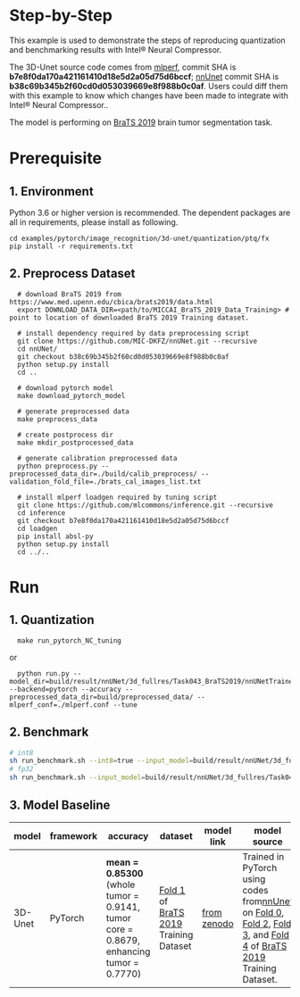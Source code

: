 Step-by-Step
============

This example is used to demonstrate the steps of reproducing quantization and benchmarking results with Intel® Neural Compressor.

The 3D-Unet source code comes from [mlperf](https://github.com/mlcommons/inference/tree/v1.0.1/vision/medical_imaging/3d-unet), commit SHA is **b7e8f0da170a421161410d18e5d2a05d75d6bccf**; [nnUnet](https://github.com/MIC-DKFZ/nnUNet) commit SHA is **b38c69b345b2f60cd0d053039669e8f988b0c0af**. Users could diff them with this example to know which changes have been made to integrate with Intel® Neural Compressor..

The model is performing on [BraTS 2019](https://www.med.upenn.edu/cbica/brats2019/data.html) brain tumor segmentation task.

# Prerequisite
## 1. Environment
Python 3.6 or higher version is recommended.
The dependent packages are all in requirements, please install as following.
```shell
cd examples/pytorch/image_recognition/3d-unet/quantization/ptq/fx
pip install -r requirements.txt
```
## 2. Preprocess Dataset
```shell
  # download BraTS 2019 from https://www.med.upenn.edu/cbica/brats2019/data.html
  export DOWNLOAD_DATA_DIR=<path/to/MICCAI_BraTS_2019_Data_Training> # point to location of downloaded BraTS 2019 Training dataset.

  # install dependency required by data preprocessing script
  git clone https://github.com/MIC-DKFZ/nnUNet.git --recursive
  cd nnUNet/
  git checkout b38c69b345b2f60cd0d053039669e8f988b0c0af
  python setup.py install
  cd ..

  # download pytorch model
  make download_pytorch_model

  # generate preprocessed data
  make preprocess_data

  # create postprocess dir
  make mkdir_postprocessed_data

  # generate calibration preprocessed data
  python preprocess.py --preprocessed_data_dir=./build/calib_preprocess/ --validation_fold_file=./brats_cal_images_list.txt

  # install mlperf loadgen required by tuning script
  git clone https://github.com/mlcommons/inference.git --recursive
  cd inference
  git checkout b7e8f0da170a421161410d18e5d2a05d75d6bccf
  cd loadgen
  pip install absl-py
  python setup.py install
  cd ../..
```

# Run
## 1. Quantization

```shell
  make run_pytorch_NC_tuning
```
  
  or

```shell
  python run.py --model_dir=build/result/nnUNet/3d_fullres/Task043_BraTS2019/nnUNetTrainerV2__nnUNetPlansv2.mlperf.1 --backend=pytorch --accuracy --preprocessed_data_dir=build/preprocessed_data/ --mlperf_conf=./mlperf.conf --tune
```
## 2. Benchmark
```bash
# int8
sh run_benchmark.sh --int8=true --input_model=build/result/nnUNet/3d_fullres/Task043_BraTS2019/nnUNetTrainerV2__nnUNetPlansv2.mlperf.1 --dataset_location=build/preprocessed_data/
# fp32
sh run_benchmark.sh --input_model=build/result/nnUNet/3d_fullres/Task043_BraTS2019/nnUNetTrainerV2__nnUNetPlansv2.mlperf.1 --dataset_location=build/preprocessed_data/
```
## 3. Model Baseline
| model | framework | accuracy | dataset | model link | model source | precision |
| - | - | - | - | - | - | - |
| 3D-Unet | PyTorch | **mean = 0.85300** (whole tumor = 0.9141, tumor core = 0.8679, enhancing tumor = 0.7770) | [Fold 1](folds/fold1_validation.txt) of [BraTS 2019](https://www.med.upenn.edu/cbica/brats2019/data.html) Training Dataset | [from zenodo](https://zenodo.org/record/3904106) | Trained in PyTorch using codes from[nnUnet](https://github.com/MIC-DKFZ/nnUNet) on [Fold 0](folds/fold0_validation.txt), [Fold 2](folds/fold2_validation.txt), [Fold 3](folds/fold3_validation.txt), and [Fold 4](folds/fold4_validation.txt) of [BraTS 2019](https://www.med.upenn.edu/cbica/brats2019/data.html) Training Dataset. | fp32 |
